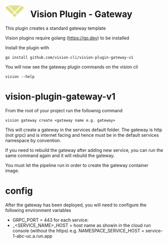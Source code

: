 # ![logo](./images/vision-logo.svg "Vision") &nbsp; Vision Plugin - Gateway

This plugin creates a standard gateway template

Vision plugins require golang (https://go.dev) to be installed

Install the plugin with

```
go install github.com/vision-cli/vision-plugin-gateway-v1
```

You will now see the gateway plugin commands on the vision cli

```
vision --help
```

# vision-plugin-gateway-v1

From the root of your project run the follownig command

```
vision gateway create <gateway name e.g. gateway>
```

This will create a gateway in the services default folder. The gateway is http (not grpc) and is internet facing
and hence must be in the default services namespace by convention.

If you need to rebuild the gateway after adding new service, you can run the same command again and it will
rebuild the gateway.

You must let the pipeline run in order to create the gateway container image.

# config

After the gateway has been deployed, you will need to configure the following environment variables

- GRPC_PORT = 443
  for each service:
- <SERVICE NAMESPACE>\_<SERVICE_NAME>\_HOST = host name as showin in the cloud run console (without the https)
  e.g. NAMESPACE_SERVICE_HOST = service-1-abc-uc.a.run.app
